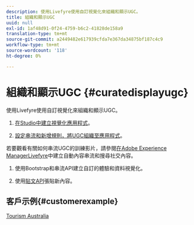 ```yaml
---
description: 使用Livefyre使用自訂視覺化來組織和顯示UGC。
title: 組織和顯示UGC
uuid: null
exl-id: 1af48d91-0f24-4759-b6c2-41828de158a9
translation-type: tm+mt
source-git-commit: a2449482e617939cfda7e367da34875bf187c4c9
workflow-type: tm+mt
source-wordcount: '118'
ht-degree: 0%

---
```


# 組織和顯示UGC {#curatedisplayugc}

使用Livefyre使用自訂視覺化來組織和顯示UGC。

1. [在Studio中建立視覺化應用程式](/help/using/c-about-apps/c-create-an-app.md)。

1. [設定串流和新增規則，將UGC組織至應用程式](/help/using/c-streams/c-streams.md)。

若要觀看有關如何串流UGC的訓練影片，請參閱[在Adobe Experience ManagerLivefyre](https://helpx.adobe.com/experience-manager/tutorials.html)中建立自動內容串流和搜尋社交內容。

1. 使用Bootstrap和串流API建立自訂的體驗和資料視覺化。

1. 使用[貼文API](https://api.livefyre.com/docs/apis/by-category/collection-content#operation=urn:livefyre:apis:quill:operations:api:v3.0:collection:post:method=post)張貼新內容。

## 客戶示例{#customerexample}

[Tourism Australia](https://www.australia.com/en-us)
